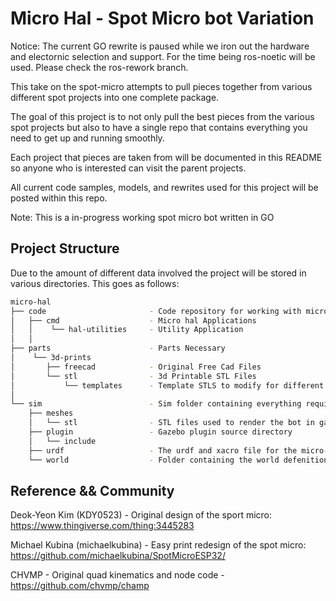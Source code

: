 # Micro Hal - Spot Micro bot Variation

Notice: The current GO rewrite is paused while we iron out the hardware and electornic selection and support.
For the time being ros-noetic will be used. Please check the ros-rework branch.


This take on the spot-micro attempts to pull pieces together from various different spot projects into one complete package.

The goal of this project is to not only pull the best pieces from the various spot projects but also to have a single repo that contains everything you need to get up and running smoothly.

Each project that pieces are taken from will be documented in this README so anyone who is interested can visit the parent projects.

All current code samples, models, and rewrites used for this project will be posted within this repo.

Note: This is a in-progress working spot micro bot written in GO

## Project Structure

Due to the amount of different data involved the project will be stored in various directories. This goes as follows:

```bash
micro-hal
├── code                       - Code repository for working with micro hal
│   ├── cmd                    - Micro hal Applications
│   │    └── hal-utilities     - Utility Application
│   │
├── parts                      - Parts Necessary
│    └── 3d-prints             
│       ├── freecad            - Original Free Cad Files
│       └── stl                - 3d Printable STL Files
│           └── templates      - Template STLS to modify for different hardware
│
└── sim                        - Sim folder containing everything required to run in gazebo
    ├── meshes                 
    │   └── stl                - STL files used to render the bot in gazebo
    ├── plugin                 - Gazebo plugin source directory
    │   └── include
    ├── urdf                   - The urdf and xacro file for the micro-hal bot
    └── world                  - Folder containing the world defenition file for gazebo


```

## Reference && Community

Deok-Yeon Kim (KDY0523) - Original design of the sport micro: https://www.thingiverse.com/thing:3445283

Michael Kubina (michaelkubina) - Easy print redesign of the spot micro: https://github.com/michaelkubina/SpotMicroESP32/

CHVMP - Original quad kinematics and node code - https://github.com/chvmp/champ
